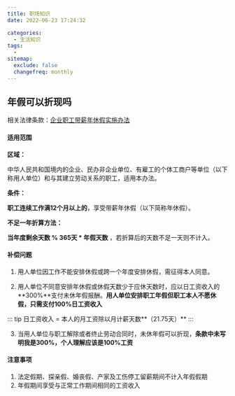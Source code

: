 ```yaml
---
title: 职场知识
date: 2022-06-23 17:24:32

categories:
  - 生活知识
tags:
  - 
sitemap:
  exclude: false
  changefreq: monthly
---
```


## 年假可以折现吗

相关法律条款：[企业职工带薪年休假实施办法](https://baike.baidu.com/item/%E4%BC%81%E4%B8%9A%E8%81%8C%E5%B7%A5%E5%B8%A6%E8%96%AA%E5%B9%B4%E4%BC%91%E5%81%87%E5%AE%9E%E6%96%BD%E5%8A%9E%E6%B3%95/6617621#:~:text=%E6%A0%B9%E6%8D%AE%E3%80%8A%E4%BC%81%E4%B8%9A%E8%81%8C%E5%B7%A5%E5%B8%A6%E8%96%AA%E5%B9%B4%E4%BC%91%E5%81%87%E5%AE%9E%E6%96%BD%E5%8A%9E%E6%B3%95%E3%80%8B%E7%AC%AC%E4%BA%94%E6%9D%A1%E8%A7%84%E5%AE%9A%EF%BC%8C%E8%81%8C%E5%B7%A5%E6%96%B0%E8%BF%9B%E7%94%A8%E4%BA%BA%E5%8D%95%E4%BD%8D%E4%B8%94%E5%B7%A5%E4%BD%9C%E5%B7%B2%E6%BB%A112%E4%B8%AA%E6%9C%88%EF%BC%8C%E5%BD%93%E5%B9%B4%E5%BA%A6%E5%B9%B4%E4%BC%91%E5%81%87%E5%A4%A9%E6%95%B0%EF%BC%8C%E6%8C%89%E7%85%A7%E5%9C%A8%E6%9C%AC%E5%8D%95%E4%BD%8D%E5%89%A9%E4%BD%99%E6%97%A5%E5%8E%86%E5%A4%A9%E6%95%B0%E6%8A%98%E7%AE%97%E7%A1%AE%E5%AE%9A%EF%BC%8C%E6%8A%98%E7%AE%97%E5%90%8E%E4%B8%8D%E8%B6%B31%E6%95%B4%E5%A4%A9%E7%9A%84%E9%83%A8%E5%88%86%E4%B8%8D%E4%BA%AB%E5%8F%97%E5%B9%B4%E4%BC%91%E5%81%87%E3%80%82%20%E6%8A%98%E7%AE%97%E6%96%B9%E6%B3%95%E4%B8%BA%EF%BC%9A%20%28%E5%BD%93%E5%B9%B4%E5%BA%A6%E5%9C%A8%E6%9C%AC%E5%8D%95%E4%BD%8D%E5%89%A9%E4%BD%99%E6%97%A5%E5%8E%86%E5%A4%A9%E6%95%B0%C3%B7365%E5%A4%A9%29%C3%97%E8%81%8C%E5%B7%A5%E6%9C%AC%E4%BA%BA%E5%85%A8%E5%B9%B4%E5%BA%94%E5%BD%93%E4%BA%AB%E5%8F%97%E7%9A%84%E5%B9%B4%E4%BC%91%E5%81%87%E5%A4%A9%E6%95%B0%E3%80%82%20%E5%81%87%E5%A6%82%E5%8D%97%E6%98%8C%E5%B0%8F%E5%BC%A0%E5%9C%A8A%E5%8D%95%E4%BD%8D%E5%B7%A5%E4%BD%9C%E4%BA%865%E5%B9%B4%EF%BC%8C%E4%BB%8A%E5%B9%B49%E6%9C%881%E6%97%A5%E8%B7%B3%E6%A7%BD%E5%88%B0B%E5%8D%95%E4%BD%8D%EF%BC%8C%E9%82%A3%E4%B9%88%E5%B0%8F%E5%BC%A0%E4%BB%8A%E5%B9%B4%E5%9C%A8B%E5%8D%95%E4%BD%8D%E5%89%A9%E4%BD%99%E7%9A%84%E2%80%9C%E6%97%A5%E5%8E%86%E5%A4%A9%E6%95%B0%E2%80%9D%E4%B8%BA122%E5%A4%A9%E3%80%82,%E6%8C%89%E8%A7%84%E5%AE%9A%EF%BC%8C%E4%BB%96%E7%9A%84%E5%B9%B4%E4%BC%91%E5%81%87%E5%A4%A9%E6%95%B0%E5%BA%94%E4%B8%BA5%E5%A4%A9%E3%80%82%20%E9%82%A3%E4%B9%88%E4%BB%8A%E5%B9%B4%E5%B0%8F%E5%BC%A0%E7%9A%84%E5%B9%B4%E4%BC%91%E5%81%87%E5%A4%A9%E6%95%B0%E5%BA%94%E4%B8%BA%20%28122%C3%B7365%29%C3%975%E5%A4%A9%E2%89%881.67%E5%A4%A9%E3%80%82%20%E7%94%B1%E4%BA%8E0.67%E5%A4%A9%E4%B8%8D%E8%B6%B31%E6%95%B4%E5%A4%A9%EF%BC%8C%E5%9B%A0%E6%AD%A4%E5%B0%8F%E5%BC%A0%E4%BB%8A%E5%B9%B4%E7%9A%84%E5%B9%B4%E4%BC%91%E5%81%87%E5%A4%A9%E6%95%B0%E6%98%AF1%E5%A4%A9%E3%80%82%20%E4%BB%8E%E7%AC%AC%E4%BA%8C%E5%B9%B4%E8%B5%B7%EF%BC%8C%E5%B0%8F%E5%BC%A0%E5%9C%A8B%E5%8D%95%E4%BD%8D%E7%9A%84%E4%BC%91%E5%81%87%E5%A4%A9%E6%95%B0%E5%B0%B1%E6%8C%89%E3%80%8A%E5%8A%9E%E6%B3%95%E3%80%8B%E7%AC%AC%E5%9B%9B%E6%9D%A1%E7%9A%84%E8%A7%84%E5%AE%9A%E7%B4%AF%E8%AE%A1%E8%AE%A1%E7%AE%97%E3%80%82)

#### 适用范围

**区域：**

中华人民共和国境内的企业、民办非企业单位、有雇工的个体工商户等单位（以下称用人单位）和与其建立劳动关系的职工，适用本办法。

**条件：**

**职工连续工作满12个月以上的**，享受带薪年休假（以下简称年休假）。

**不足一年折算方法：**

**当年度剩余天数 % 365天 * 年假天数**  ，若折算后的天数不足一天则不计入。


#### 补偿问题

1.  用人单位因工作不能安排休假或跨一个年度安排休假，需征得本人同意。

2.  用人单位不同意安排年休假或休假天数少于应休天数时，应以日工资收入的**300%**支付未休年假报酬。**用人单位安排职工年假但职工本人不愿休假，只需支付100%日工资收入**

::: tip
日工资收入 = 本人的月工资除以月计薪天数**（21.75天）**
:::

3.  当用人单位与职工解除或者终止劳动合同时，未休年假可以折现，**条款中未写明我是300%，个人理解应该是100%工资**


#### 注意事项

1.  法定假期、探亲假、婚丧假、产家及工伤停工留薪期间不计入年假假期
2.  年假期间享受与正常工作期间相同的工资收入

